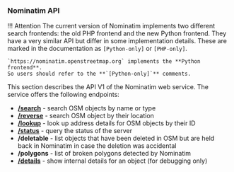 ### Nominatim API

!!! Attention
    The current version of Nominatim implements two different search frontends:
    the old PHP frontend and the new Python frontend. They have a very similar
    API but differ in some implementation details. These are marked in the
    documentation as `[Python-only]` or `[PHP-only]`.

    `https://nominatim.openstreetmap.org` implements the **Python frontend**.
    So users should refer to the **`[Python-only]`** comments.

This section describes the API V1 of the Nominatim web service. The
service offers the following endpoints:

 * __[/search](Search.md)__ - search OSM objects by name or type
 * __[/reverse](Reverse.md)__ - search OSM object by their location
 * __[/lookup](Lookup.md)__ - look up address details for OSM objects by their ID
 * __[/status](Status.md)__ - query the status of the server
 * __/deletable__ - list objects that have been deleted in OSM but are held
                    back in Nominatim in case the deletion was accidental
 * __/polygons__ - list of broken polygons detected by Nominatim
 * __[/details](Details.md)__ - show internal details for an object (for debugging only)



